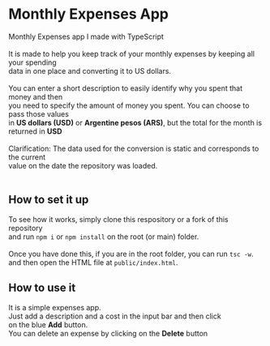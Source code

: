 # Monthly Expenses App

Monthly Expenses app I made with TypeScript <br/>
<br/>
It is made to help you keep track of your monthly expenses by keeping all your spending<br/>
data in one place and converting it to US dollars.<br/>
<br/>
You can enter a short description to easily identify why you spent that money and then<br/>
you need to specify the amount of money you spent. You can choose to pass those values<br/>
in **US dollars (USD)** or **Argentine pesos (ARS)**, but the total for the month is returned in **USD** <br/>
<br/>
Clarification: The data used for the conversion is static and corresponds to the current<br/>
value on the date the repository was loaded. <br/>
<br/>

## How to set it up

To see how it works, simply clone this respository or a fork of this repository<br/>
and run `npm i` or `npm install` on the root (or main) folder.<br/>
<br/>
Once you have done this, if you are in the root folder, you can run `tsc -w`.<br/>
and then open the HTML file at `public/index.html`.
<br/>

## How to use it

It is a simple expenses app.<br/>
Just add a description and a cost in the input bar and then click<br/> on the blue **Add** button.<br/>
You can delete an expense by clicking on the **Delete** button
